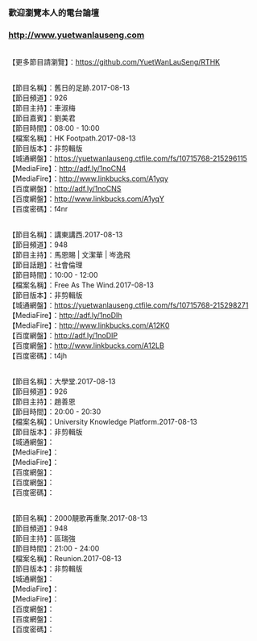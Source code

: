 ### 歡迎瀏覽本人的電台論壇
### http://www.yuetwanlauseng.com

<br>【更多節目請瀏覽】：https://github.com/YuetWanLauSeng/RTHK

<br>【節目名稱】：舊日的足跡.2017-08-13
<br>【節目頻道】：926
<br>【節目主持】：車淑梅
<br>【節目嘉賓】：劉美君
<br>【節目時間】：08:00 - 10:00
<br>【檔案名稱】：HK Footpath.2017-08-13
<br>【節目版本】：非剪輯版
<br>【城通網盤】：https://yuetwanlauseng.ctfile.com/fs/10715768-215296115
<br>【MediaFire】：http://adf.ly/1noCN4
<br>【MediaFire】：http://www.linkbucks.com/A1yqy
<br>【百度網盤】：http://adf.ly/1noCNS
<br>【百度網盤】：http://www.linkbucks.com/A1yqY
<br>【百度密碼】：f4nr

<br>【節目名稱】：講東講西.2017-08-13
<br>【節目頻道】：948
<br>【節目主持】：馬恩賜 | 文潔華 | 岑逸飛
<br>【節目話題】：社會倫理
<br>【節目時間】：10:00 - 12:00
<br>【檔案名稱】：Free As The Wind.2017-08-13
<br>【節目版本】：非剪輯版
<br>【城通網盤】：https://yuetwanlauseng.ctfile.com/fs/10715768-215298271
<br>【MediaFire】：http://adf.ly/1noDIh
<br>【MediaFire】：http://www.linkbucks.com/A12K0
<br>【百度網盤】：http://adf.ly/1noDIP
<br>【百度網盤】：http://www.linkbucks.com/A12LB
<br>【百度密碼】：t4jh

<br>【節目名稱】：大學堂.2017-08-13
<br>【節目頻道】：926
<br>【節目主持】：趙善恩
<br>【節目時間】：20:00 - 20:30
<br>【檔案名稱】：University Knowledge Platform.2017-08-13
<br>【節目版本】：非剪輯版
<br>【城通網盤】：
<br>【MediaFire】：
<br>【MediaFire】：
<br>【百度網盤】：
<br>【百度網盤】：
<br>【百度密碼】：

<br>【節目名稱】：2000靚歌再重聚.2017-08-13
<br>【節目頻道】：948
<br>【節目主持】：區瑞強
<br>【節目時間】：21:00 - 24:00
<br>【檔案名稱】：Reunion.2017-08-13
<br>【節目版本】：非剪輯版
<br>【城通網盤】：
<br>【MediaFire】：
<br>【MediaFire】：
<br>【百度網盤】：
<br>【百度網盤】：
<br>【百度密碼】：
